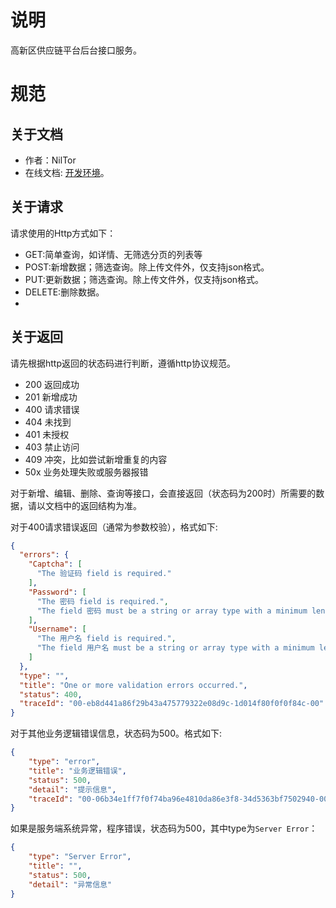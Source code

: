# 说明
高新区供应链平台后台接口服务。


# 规范

## 关于文档
- 作者：NilTor
- 在线文档: [开发环境](http://140.249.184.1:8090/api/docs)。

## 关于请求
请求使用的Http方式如下：
- GET:简单查询，如详情、无筛选分页的列表等
- POST:新增数据；筛选查询。除上传文件外，仅支持json格式。
- PUT:更新数据；筛选查询。除上传文件外，仅支持json格式。
- DELETE:删除数据。
- 
## 关于返回
请先根据http返回的状态码进行判断，遵循http协议规范。
- 200 返回成功
- 201 新增成功
- 400 请求错误
- 404 未找到
- 401 未授权
- 403 禁止访问
- 409 冲突，比如尝试新增重复的内容
- 50x 业务处理失败或服务器报错 

对于新增、编辑、删除、查询等接口，会直接返回（状态码为200时）所需要的数据，请以文档中的返回结构为准。

对于400请求错误返回（通常为参数校验），格式如下:
```json
{
  "errors": {
    "Captcha": [
      "The 验证码 field is required."
    ],
    "Password": [
      "The 密码 field is required.",
      "The field 密码 must be a string or array type with a minimum length of '6'."
    ],
    "Username": [
      "The 用户名 field is required.",
      "The field 用户名 must be a string or array type with a minimum length of '6'."
    ]
  },
  "type": "",
  "title": "One or more validation errors occurred.",
  "status": 400,
  "traceId": "00-eb8d441a86f29b43a475779322e08d9c-1d014f80f0f0f84c-00"
}
```

对于其他业务逻辑错误信息，状态码为500。格式如下:
```json
{
    "type": "error",
    "title": "业务逻辑错误",
    "status": 500,
    "detail": "提示信息",
    "traceId": "00-06b34e1ff7f0f74ba96e4810da86e3f8-34d5363bf7502940-00"
}
```

如果是服务端系统异常，程序错误，状态码为500，其中type为`Server Error`：
```json
{
    "type": "Server Error",
    "title": "",
    "status": 500,
    "detail": "异常信息"
}
```